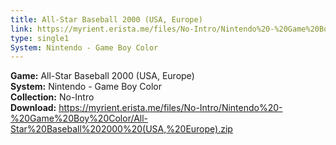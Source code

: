 ```yaml
---
title: All-Star Baseball 2000 (USA, Europe)
link: https://myrient.erista.me/files/No-Intro/Nintendo%20-%20Game%20Boy%20Color/All-Star%20Baseball%202000%20(USA,%20Europe).zip
type: single1
System: Nintendo - Game Boy Color
---
```

<b>Game:</b> All-Star Baseball 2000 (USA, Europe)<br>
<b>System:</b> Nintendo - Game Boy Color<br>
<b>Collection:</b> No-Intro<br>
<b>Download:</b> https://myrient.erista.me/files/No-Intro/Nintendo%20-%20Game%20Boy%20Color/All-Star%20Baseball%202000%20(USA,%20Europe).zip